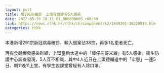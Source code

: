 ```yaml
---
layout: post
title: 增291宗確診　上環有食肆有5人感染
date: 2022-05-19 18:11:01.000000000 +08:00
link: https://news.rthk.hk/rthk/ch/component/k2/1649291-20220519.htm
categories: rthk
---
```


本港新增291宗新冠病毒確診，輸入個案佔38宗，再多1名患者死亡。

再有食肆爆發感染群組，上環皇后大道中的「譚仔三哥米線」有5人感染。衞生防護中心調查發現，5人互不相識，其中4人近日在上環德輔道中的「宏思」一連5日、朝11晚11上堂，有學生說課堂曾經有人除口罩。
